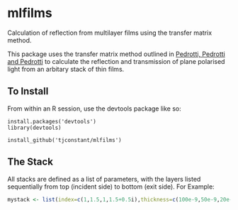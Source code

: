 mlfilms
=======

Calculation of reflection from multilayer films using the transfer matrix method.

This package uses the transfer matrix method outlined in [Pedrotti, Pedrotti and Pedrotti](http://www.amazon.com/Introduction-Optics-3rd-Frank-Pedrotti/dp/0131499335) to calculate the reflection and transmission of plane polarised light from an arbitary stack of thin films.

To Install
----------

From within an R session, use the devtools package like so:
```
install.packages('devtools')
library(devtools)

install_github('tjconstant/mlfilms')
```

The Stack
----------

All stacks are defined as a list of parameters, with the layers listed sequentially from top (incident side) to bottom (exit side). 
For Example:

```r
mystack <- list(index=c(1,1.5,1,1.5+0.5i),thickness=c(100e-9,50e-9,20e-9,100e-9), repetitions=1)

```
